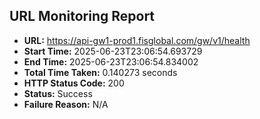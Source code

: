 ## URL Monitoring Report

- **URL:** https://api-gw1-prod1.fisglobal.com/gw/v1/health
- **Start Time:** 2025-06-23T23:06:54.693729
- **End Time:** 2025-06-23T23:06:54.834002
- **Total Time Taken:** 0.140273 seconds
- **HTTP Status Code:** 200
- **Status:** Success
- **Failure Reason:** N/A
